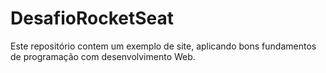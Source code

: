 # DesafioRocketSeat
Este repositório contem um exemplo de site, aplicando bons fundamentos de programação com desenvolvimento Web.
